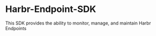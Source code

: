 # Harbr-Endpoint-SDK
This SDK provides the ability to monitor, manage, and maintain Harbr Endpoints
